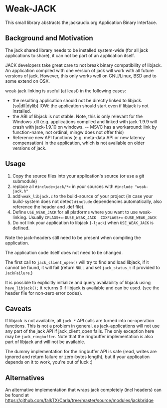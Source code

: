 Weak-JACK
=========

This small library abstracts the jackaudio.org Application Binary Interface.

Background and Motivation
-------------------------

The jack shared library needs to be installed system-wide (for all jack applications
to share), it can not be part of an application itself.

JACK developers take great care to not break binary compatibility of libjack. An 
application compiled with one version of jack will work with all future versions
of jack. However, this only works well on GNU/Linux, BSD and to some extend on OSX.

weak-jack linking is useful (at least) in the following cases:

*   the resulting application should not be directly linked to libjack.[so|dll|dylib]
    IOW: the application should start even if libjack is not installed.
*   the ABI of libjack is not stable. Note, this is only relevant for the Windows .dll
    (e.g. applications compiled and linked with jack-1.9.9 will crash with jack-1.9.10
		 on windows. -- MSVC has a workaround: link by function-name, not ordinal, mingw
		 does not offer this)
*   Reference new API functions (e.g. meta-data API or new latency compensation)
    in the application, which is not available on older versions of jack.

Usage
-----

1. Copy the source files into your application's source (or use a git submodule)
2. replace all `#include<jack/*>` in your sources with `#include "weak-jack.h"`
3. add `weak_libjack.c` to the build-source of your project
   (in case your build-system does not detect `#include` dependencies automatically,
	 also reference the header and .def file).
4. Define `USE_WEAK_JACK` for all platforms where you want to use weak-linking. Usually
   `CFLAGS+=-DUSE_WEAK_JACK  CXXFLAGS+=-DUSE_WEAK_JACK`
5. Do not link your application to libjack (`-ljack`) when `USE_WEAK_JACK` is defined.

Note the jack-headers still need to be present when compiling the application.

The application code itself does not need to be changed.

The first call to `jack_client_open()` will try to find and load libjack, if it cannot be
found, it will fail (return `NULL` and set `jack_status_t` if provided to `JackFailure`.)

It is possible to explicitly initialize and query availability of libjack using
`have_libjack();` it returns 0 if libjack is available and can be used. (see the header
file for non-zero error codes).

Caveats
-------

If libjack is not available, all `jack_*` API calls are turned into no-operation functions.
This is not a problem in general, as jack-applications will not use any part of the jack API if
jack_client_open fails. The only exception here may be `jack_ringbuffer`. Note that the ringbuffer
implementation is also part of libjack and will not be available.

The dummy implementation for the ringbuffer API is safe (read, writes are ignored and return failure
or zero-bytes length), but if your application depends on it to work, you're out of luck :)


Alternatives
------------

An alternative implementation that wraps jack completely (incl headers) can be found at
https://github.com/falkTX/Carla/tree/master/source/modules/jackbridge
